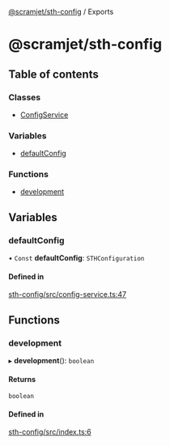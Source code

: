 [@scramjet/sth-config](README.md) / Exports

# @scramjet/sth-config

## Table of contents

### Classes

- [ConfigService](classes/configservice.md)

### Variables

- [defaultConfig](modules.md#defaultconfig)

### Functions

- [development](modules.md#development)

## Variables

### defaultConfig

• `Const` **defaultConfig**: `STHConfiguration`

#### Defined in

[sth-config/src/config-service.ts:47](https://github.com/scramjetorg/transform-hub/blob/HEAD/packages/sth-config/src/config-service.ts#L47)

## Functions

### development

▸ **development**(): `boolean`

#### Returns

`boolean`

#### Defined in

[sth-config/src/index.ts:6](https://github.com/scramjetorg/transform-hub/blob/HEAD/packages/sth-config/src/index.ts#L6)
